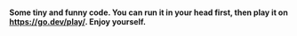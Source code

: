 #### Some tiny and funny code. You can run it in your head first, then play it on https://go.dev/play/. Enjoy yourself.
